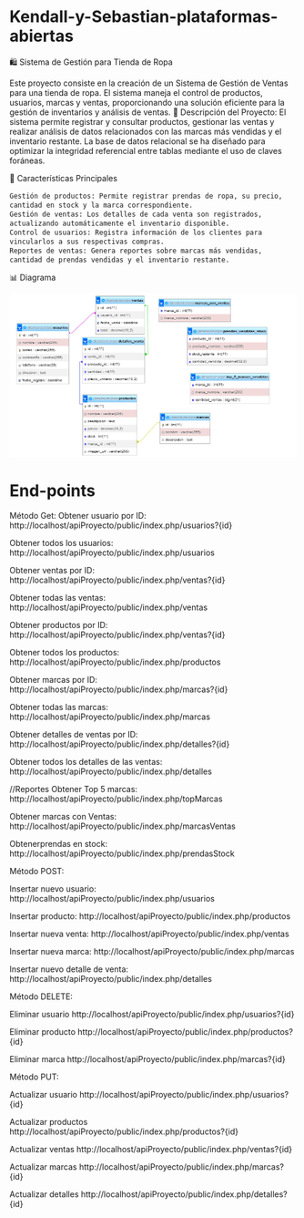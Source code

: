 # Kendall-y-Sebastian-plataformas-abiertas

🛍️ Sistema de Gestión para Tienda de Ropa

Este proyecto consiste en la creación de un Sistema de Gestión de Ventas para una tienda de ropa. El sistema maneja el control de productos, usuarios, marcas y ventas, proporcionando una solución eficiente para la gestión de inventarios y análisis de ventas.
📄 Descripción del Proyecto: El sistema permite registrar y consultar productos, gestionar las ventas y realizar análisis de datos relacionados con las marcas más vendidas y el inventario restante. La base de datos relacional se ha diseñado para optimizar la integridad referencial entre tablas mediante el uso de claves foráneas.

🚀 Características Principales

    Gestión de productos: Permite registrar prendas de ropa, su precio, cantidad en stock y la marca correspondiente.
    Gestión de ventas: Los detalles de cada venta son registrados, actualizando automáticamente el inventario disponible.
    Control de usuarios: Registra información de los clientes para vincularlos a sus respectivas compras.
    Reportes de ventas: Genera reportes sobre marcas más vendidas, cantidad de prendas vendidas y el inventario restante.



📊 Diagrama 

![Diagrama ER](./imagenes/diagrama_bd.png)

# End-points

Método Get:
Obtener usuario por ID:
http://localhost/apiProyecto/public/index.php/usuarios?{id}

Obtener todos los usuarios:
http://localhost/apiProyecto/public/index.php/usuarios

Obtener ventas por ID:
http://localhost/apiProyecto/public/index.php/ventas?{id}

Obtener todas las ventas:
http://localhost/apiProyecto/public/index.php/ventas

Obtener productos por ID:
http://localhost/apiProyecto/public/index.php/ventas?{id}

Obtener todos los productos:
http://localhost/apiProyecto/public/index.php/productos

Obtener marcas por ID:
http://localhost/apiProyecto/public/index.php/marcas?{id}

Obtener todas las marcas:
http://localhost/apiProyecto/public/index.php/marcas

Obtener detalles de ventas por ID:
http://localhost/apiProyecto/public/index.php/detalles?{id}

Obtener todos los detalles de las ventas:
http://localhost/apiProyecto/public/index.php/detalles

//Reportes
Obtener Top 5 marcas:
http://localhost/apiProyecto/public/index.php/topMarcas

Obtener marcas con Ventas:
http://localhost/apiProyecto/public/index.php/marcasVentas

Obtenerprendas en stock:
http://localhost/apiProyecto/public/index.php/prendasStock

Método POST:

Insertar nuevo usuario: 
http://localhost/apiProyecto/public/index.php/usuarios

Insertar producto: 
http://localhost/apiProyecto/public/index.php/productos

Insertar nueva venta: 
http://localhost/apiProyecto/public/index.php/ventas

Insertar nueva marca: 
http://localhost/apiProyecto/public/index.php/marcas

Insertar nuevo detalle de venta: 
http://localhost/apiProyecto/public/index.php/detalles

Método DELETE:

Eliminar usuario
http://localhost/apiProyecto/public/index.php/usuarios?{id}

Eliminar producto
http://localhost/apiProyecto/public/index.php/productos?{id}

Eliminar marca
http://localhost/apiProyecto/public/index.php/marcas?{id}

Método PUT:

Actualizar usuario
http://localhost/apiProyecto/public/index.php/usuarios?{id}

Actualizar productos
http://localhost/apiProyecto/public/index.php/productos?{id}

Actualizar ventas
http://localhost/apiProyecto/public/index.php/ventas?{id}

Actualizar marcas
http://localhost/apiProyecto/public/index.php/marcas?{id}

Actualizar detalles
http://localhost/apiProyecto/public/index.php/detalles?{id}

